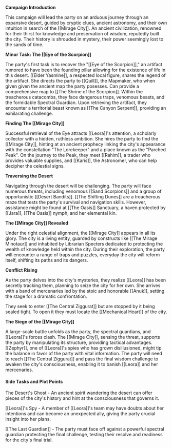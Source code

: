 **Campaign Introduction**

This campaign will lead the party on an arduous journey through an expansive desert, guided by cryptic clues, ancient astronomy, and their own intuition in search of the [[Mirage City]]. An ancient civilization, renowned for their thirst for knowledge and preservation of wisdom, reputedly built the city. Their history is shrouded in mystery, their power seemingly lost to the sands of time.

**Minor Task: The [[Eye of the Scorpion]]**

The party's first task is to recover the "[[Eye of the Scorpion]]," an artifact rumored to have been the founding pillar allowing for the existence of life in this desert. [[Elder Yasmine]], a respected local figure, shares the legend of the artifact. She directs the party to [[Quill]], the Mapmaker, who when given given the ancient map the party posesses. Can provide a comprehensive map to [[The Shrine of the Scorpion]]. Within the treacherous catacombs, they face dangerous traps, venomous beasts, and the formidable Spectral Guardian. Upon retrieving the artifact, they encounter a territorial beast known as [[The Canyon Serpent]], providing an exhilarating challenge.

**Finding The [[Mirage City]]**

Successful retrieval of the Eye attracts [[Leora]]'s attention, a scholarly collector with a hidden, ruthless ambition. She hires the party to find the [[Mirage City]], hinting at an ancient prophecy linking the city's appearance with the constellation "The Lorekeeper" and a place known as the "Parched Peak". On the journey to the Peak, they meet [[Rahim]], a trader who provides valuable supplies, and [[Karis]], the Astronomer, who can help decipher the celestial signs.

**Traversing the Desert**

Navigating through the desert will be challenging. The party will face numerous threats, including venomous [[Sand Scorpions]] and a group of opportunistic [[Desert Bandits]]. [[The Shifting Dunes]] are a treacherous maze that tests the party's survival and navigation skills. However, assistance might be found at [[The Oasis]] Sanctuary, a haven protected by [[Jara]], [[The Oasis]] nymph, and her elemental kin.

**The [[Mirage City]] Revealed**

Under the right celestial alignment, the [[Mirage City]] appears in all its glory. The city is a living entity, guarded by constructs like [[The Mirage Minotaur]] and inhabited by Librarian Specters dedicated to protecting the wealth of knowledge held within the city. During their exploration, the party will encounter a range of traps and puzzles, everyday the city will reform itself, shifting its paths and its dangers.

**Conflict Rising**

As the party delves into the city's mysteries, they realize [[Leora]] has been secretly tracking them, planning to seize the city for her own. She arrives with a band of mercenaries led by the stoic and honorable [[Anuk]], setting the stage for a dramatic confrontation.

They seek to enter [[The Central Ziggurat]] but are stopped by it being sealed tight. To open it they must locate the [[Mechanical Heart]] of the city.

**The Siege of the [[Mirage City]]**

A large-scale battle unfolds as the party, the spectral guardians, and [[Leora]]'s forces clash. The [[Mirage City]], sensing the threat, supports the party by manipulating its structure, providing tactical advantages. [[Zephyr]], one of [[Leora]]'s spies who has grown disillusioned, might tip the balance in favor of the party with vital information. The party will need to reach [[The Central Ziggurat]] and pass the final wisdom challenge to awaken the city's consciousness, enabling it to banish [[Leora]] and her mercenaries.

#### Side Tasks and Plot Points
The Desert's Ghost - An ancient spirit wandering the desert can offer pieces of the city's history and hint at the consciousness that governs it.

[[Leora]]'s Spy - A member of [[Leora]]'s team may have doubts about her intentions and can become an unexpected ally, giving the party crucial insight into her plans.

[[The Last Guardian]] - The party must face off against a powerful spectral guardian protecting the final challenge, testing their resolve and readiness for the city's final trial.
